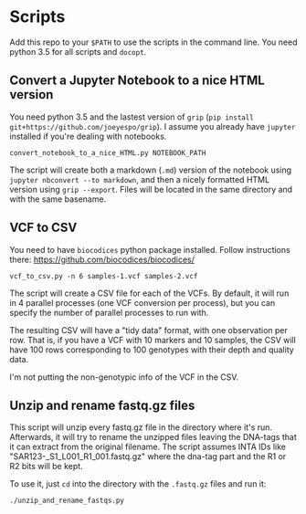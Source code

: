 # Scripts
Add this repo to your `$PATH` to use the scripts in the command line.
You need python 3.5 for all scripts and `docopt`.

## Convert a Jupyter Notebook to a nice HTML version
You need python 3.5 and the lastest version of `grip` (`pip install git+https://github.com/joeyespo/grip`). I assume you already have `jupyter` installed if you're dealing with notebooks.

`convert_notebook_to_a_nice_HTML.py NOTEBOOK_PATH`

The script will create both a markdown (`.md`) version of the notebook using `jupyter nbconvert --to markdown`, and then a nicely formatted HTML version using `grip --export`. Files will be located in the same directory and with the same basename.

## VCF to CSV
You need to have `biocodices` python package installed. Follow instructions there:
https://github.com/biocodices/biocodices/

`vcf_to_csv.py -n 6 samples-1.vcf samples-2.vcf`

The script will create a CSV file for each of the VCFs. By default, it will run
in 4 parallel processes (one VCF conversion per process), but you can specify
the number of parallel processes to run with.

The resulting CSV will have a "tidy data" format, with one observation per row.
That is, if you have a VCF with 10 markers and 10 samples, the CSV will have 
100 rows corresponding to 100 genotypes with their depth and quality data.

I'm not putting the non-genotypic info of the VCF in the CSV.

## Unzip and rename fastq.gz files
This script will unzip every fastq.gz file in the directory where it's run.
Afterwards, it will try to rename the unzipped files leaving the DNA-tags
that it can extract from the original filename.
The script assumes INTA IDs like "SAR123-<dna-tag-here>_S1_L001_R1_001.fastq.gz"
where the dna-tag part and the R1 or R2 bits will be kept.

To use it, just `cd` into the directory with the `.fastq.gz` files and run it:

`./unzip_and_rename_fastqs.py`
